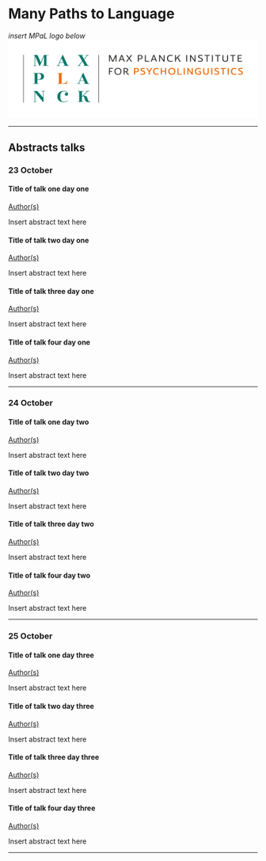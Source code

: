 # Many Paths to Language
 
*insert MPaL logo below* <!-- Also keep mpi logo? -->
![insert MPaL image here](./MPIfPL_logo_regular.png)

---

## Abstracts talks

### 23 October
<!-- Where to put timeslot -->
#### Title of talk one day one

[Author(s)](./mpal/authors)

Insert abstract text here

#### Title of talk two day one

[Author(s)](./mpal/authors)

Insert abstract text here

#### Title of talk three day one

[Author(s)](./mpal/authors)

Insert abstract text here

#### Title of talk four day one

[Author(s)](./mpal/authors)

Insert abstract text here


---

### 24 October
#### Title of talk one day two

[Author(s)](./mpal/authors)

Insert abstract text here

#### Title of talk two day two

[Author(s)](./mpal/authors)

Insert abstract text here

#### Title of talk three day two

[Author(s)](./mpal/authors)

Insert abstract text here

#### Title of talk four day two

[Author(s)](./mpal/authors)

Insert abstract text here

---

### 25 October
#### Title of talk one day three

[Author(s)](./mpal/authors)

Insert abstract text here

#### Title of talk two day three

[Author(s)](./mpal/authors)

Insert abstract text here

#### Title of talk three day three

[Author(s)](./mpal/authors)

Insert abstract text here

#### Title of talk four day three

[Author(s)](./mpal/authors)

Insert abstract text here

---
